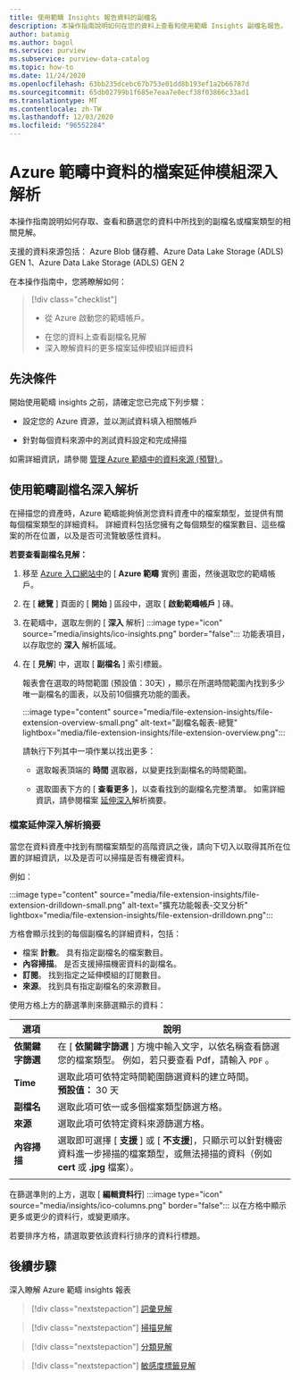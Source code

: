 ```yaml
---
title: 使用範疇 Insights 報告資料的副檔名
description: 本操作指南說明如何在您的資料上查看和使用範疇 Insights 副檔名報告。
author: batamig
ms.author: bagol
ms.service: purview
ms.subservice: purview-data-catalog
ms.topic: how-to
ms.date: 11/24/2020
ms.openlocfilehash: 63bb235dcebc67b753e01dd8b193ef1a2b66787d
ms.sourcegitcommit: 65db02799b1f685e7eaa7e0ecf38f03866c33ad1
ms.translationtype: MT
ms.contentlocale: zh-TW
ms.lasthandoff: 12/03/2020
ms.locfileid: "96552284"
---
```

# <a name="file-extension-insights-about-your-data-from-azure-purview"></a>Azure 範疇中資料的檔案延伸模組深入解析 

本操作指南說明如何存取、查看和篩選您的資料中所找到的副檔名或檔案類型的相關見解。

支援的資料來源包括： Azure Blob 儲存體、Azure Data Lake Storage (ADLS) GEN 1、Azure Data Lake Storage (ADLS) GEN 2

在本操作指南中，您將瞭解如何：
> [!div class="checklist"]
> * 從 Azure 啟動您的範疇帳戶。 
> - 在您的資料上查看副檔名見解
> - 深入瞭解資料的更多檔案延伸模組詳細資料

## <a name="prerequisites"></a>先決條件 

開始使用範疇 insights 之前，請確定您已完成下列步驟：

- 設定您的 Azure 資源，並以測試資料填入相關帳戶

- 針對每個資料來源中的測試資料設定和完成掃描

如需詳細資訊，請參閱 [管理 Azure 範疇中的資料來源 (預覽) ](manage-data-sources.md)。

## <a name="use-purview-file-extension-insights"></a>使用範疇副檔名深入解析

在掃描您的資產時，Azure 範疇能夠偵測您資料資產中的檔案類型，並提供有關每個檔案類型的詳細資料。 詳細資料包括您擁有之每個類型的檔案數目、這些檔案的所在位置，以及是否可流覽敏感性資料。

**若要查看副檔名見解：**

1. 移至 [Azure 入口網站中](https://aka.ms/purviewportal)的 [ **Azure 範疇** 實例] 畫面，然後選取您的範疇帳戶。

1. 在 [ **總覽** ] 頁面的 [ **開始** ] 區段中，選取 [ **啟動範疇帳戶** ] 磚。

1. 在範疇中，選取左側的 [ **深入** 解析] :::image type="icon" source="media/insights/ico-insights.png" border="false"::: 功能表項目，以存取您的 **深入** 解析區域。
    
1. 在 [ **見解**] 中，選取 [ **副檔名** ] 索引標籤。

    報表會在選取的時間範圍 (預設值：30天) ，顯示在所選時間範圍內找到多少唯一副檔名的圖表，以及前10個擴充功能的圖表。

    :::image type="content" source="media/file-extension-insights/file-extension-overview-small.png" alt-text="副檔名報表-總覽" lightbox="media/file-extension-insights/file-extension-overview.png":::

    請執行下列其中一項作業以找出更多：

    - 選取報表頂端的 **時間** 選取器，以變更找到副檔名的時間範圍。
    
    - 選取圖表下方的 [ **查看更多** ]，以查看找到的副檔名完整清單。 如需詳細資訊，請參閱檔案 [延伸深入](#file-extension-insights-drilldown)解析摘要。 

### <a name="file-extension-insights-drilldown"></a>檔案延伸深入解析摘要

當您在資料資產中找到有關檔案類型的高階資訊之後，請向下切入以取得其所在位置的詳細資訊，以及是否可以掃描是否有機密資料。

例如：

:::image type="content" source="media/file-extension-insights/file-extension-drilldown-small.png" alt-text="擴充功能報表-交叉分析" lightbox="media/file-extension-insights/file-extension-drilldown.png":::

方格會顯示找到的每個副檔名的詳細資料，包括：

- 檔案 **計數**。 具有指定副檔名的檔案數目。
- **內容掃描**。 是否支援掃描機密資料的副檔名。
- **訂閱**。 找到指定之延伸模組的訂閱數目。
- **來源**。 找到具有指定副檔名的來源數目。



使用方格上方的篩選準則來篩選顯示的資料：

|選項  |說明  |
|---------|---------|
|**依關鍵字篩選**     |    在 [ **依關鍵字篩選**  ] 方塊中輸入文字，以依名稱查看篩選您的檔案類型。 例如，若只要查看 Pdf，請輸入 `PDF` 。     |
|**Time**        | 選取此項可依特定時間範圍篩選資料的建立時間。 <br>**預設值：** 30 天  |
|**副檔名**     |選取此項可依一或多個檔案類型篩選方格。        |
|**來源**    |選取此項可依特定資料來源篩選方格。 |
|**內容掃描**     |選取即可選擇 [ **支援** ] 或 [ **不支援**]，只顯示可以針對機密資料進一步掃描的檔案類型，或無法掃描的資料（例如 **cert** 或 **.jpg** 檔案）。 |
| | |

在篩選準則的上方，選取 [ **編輯資料行**] :::image type="icon" source="media/insights/ico-columns.png" border="false"::: 以在方格中顯示更多或更少的資料行，或變更順序。 

若要排序方格，請選取要依該資料行排序的資料行標題。
## <a name="next-steps"></a>後續步驟

深入瞭解 Azure 範疇 insights 報表
> [!div class="nextstepaction"]
> [詞彙見解](glossary-insights.md)

> [!div class="nextstepaction"]
> [掃描見解](scan-insights.md)

> [!div class="nextstepaction"]
> [分類見解](./classification-insights.md)

> [!div class="nextstepaction"]
> [敏感度標籤見解](sensitivity-insights.md)
